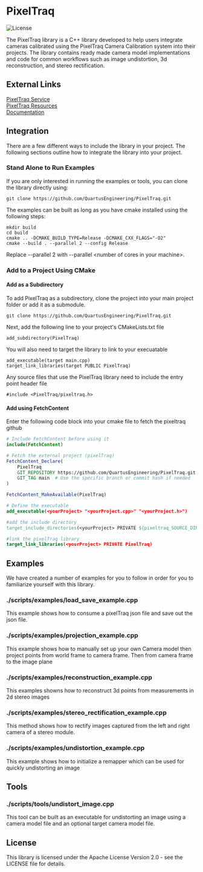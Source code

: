 # PixelTraq
![License](https://img.shields.io/badge/license-Apache2.0-blue.svg)

The PixelTraq library is a C++ library developed to help users integrate cameras calibrated using the PixelTraq Camera Calibration  system into their projects. The library contains ready made camera model implementations and code for common workflows such as image undistortion, 3d reconstruction, and stereo rectification.

## External Links
[PixelTraq Service](https://www.quartus.com/products/pixeltraq/)\
[PixelTraq Resources](https://www.quartus.com/products/pixeltraq/resources/)\
[Documentation](https://quartusengineering.github.io/PixelTraq/)

## Integration

There are a few different ways to include the library in your project. The following sections outline how to integrate the library into your project.

### Stand Alone to Run Examples

If you are only interested in running the examples or tools, you can clone the library directly using:
```
git clone https://github.com/QuartusEngineering/PixelTraq.git
```

The examples can be built as long as you have cmake installed using the following steps:

```
mkdir build
cd build
cmake .. -DCMAKE_BUILD_TYPE=Release -DCMAKE_CXX_FLAGS="-O2"
cmake --build . --parallel 2 --config Release
```
Replace --parallel 2 with --parallel \<number of cores in your machine>.

### Add to a Project Using CMake

#### Add as a Subdirectory

To add PixelTraq as a subdirectory, clone the project into your main project folder or add it as a submodule.
```
git clone https://github.com/QuartusEngineering/PixelTraq.git
```

Next, add the following line to your project's CMakeLists.txt file
```
add_subdirectory(PixelTraq)
```

You will also need to target the library to link to your execuatable 
```
add_executable(target main.cpp)
target_link_libraries(target PUBLIC PixelTraq)
```

Any source files that use the PixelTraq library need to include the entry point header file
```
#include <PixelTraq/pixeltraq.h>
```

#### Add using FetchContent

Enter the following code block into your cmake file to fetch the pixeltraq github

```cmake
# Include FetchContent before using it
include(FetchContent)

# Fetch the external project (pixelTraq)
FetchContent_Declare(
    PixelTraq
    GIT_REPOSITORY https://github.com/QuartusEngineering/PixelTraq.git
    GIT_TAG main  # Use the specific branch or commit hash if needed
)

FetchContent_MakeAvailable(PixelTraq)

# Define the executable
add_executable(<yourProject> "<yourProject.cpp>" "<yourProject.h>")

#add the include directory
target_include_directories(<yourProject> PRIVATE ${pixeltraq_SOURCE_DIR}/include)

#link the pixelTraq library
target_link_libraries(<yourProject> PRIVATE PixelTraq)
```

## Examples

We have created a number of examples for you to follow in order for you to familiarize yourself with this library.

### ./scripts/examples/load_save_example.cpp
This example shows how to consume a pixelTraq json file and save out the json file.

### ./scripts/examples/projection_example.cpp
This example shows how to manually set up your own Camera model then project points from world frame to camera frame. Then from camera frame to the image plane

### ./scripts/examples/reconstruction_example.cpp
This examples showns how to reconstruct 3d points from measurements in 2d stereo images

### ./scripts/examples/stereo_rectification_example.cpp
This method shows how to rectify images captured from the left and right camera of a stereo module.

### ./scripts/examples/undistortion_example.cpp
This example shows how to initialize a remapper which can be used for quickly undistorting an image

## Tools

### ./scripts/tools/undistort_image.cpp
This tool can be built as an executable for undistorting an image using a camera model file and an optional target camera model file.

## License
This library is licensed under the Apache License Version 2.0 - see the LICENSE file for details.
